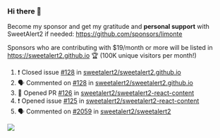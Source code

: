 ### Hi there 👋

Become my sponsor and get my gratitude and **personal support** with SweetAlert2 if needed: https://github.com/sponsors/limonte

Sponsors who are contributing with $19/month or more will be listed in https://sweetalert2.github.io 🏆 (100K unique visitors per month!)

<!--START_SECTION:activity-->
1. ❗️ Closed issue [#128](https://github.com//sweetalert2/sweetalert2.github.io/issues/128) in [sweetalert2/sweetalert2.github.io](https://github.com//sweetalert2/sweetalert2.github.io)
2. 🗣 Commented on [#128](https://github.com//sweetalert2/sweetalert2.github.io/issues/128) in [sweetalert2/sweetalert2.github.io](https://github.com//sweetalert2/sweetalert2.github.io)
3. 💪 Opened PR [#126](https://github.com//sweetalert2/sweetalert2-react-content/pull/126) in [sweetalert2/sweetalert2-react-content](https://github.com//sweetalert2/sweetalert2-react-content)
4. ❗️ Opened issue [#125](https://github.com//sweetalert2/sweetalert2-react-content/issues/125) in [sweetalert2/sweetalert2-react-content](https://github.com//sweetalert2/sweetalert2-react-content)
5. 🗣 Commented on [#2059](https://github.com//sweetalert2/sweetalert2/issues/2059) in [sweetalert2/sweetalert2](https://github.com//sweetalert2/sweetalert2)
<!--END_SECTION:activity-->

![](https://github-readme-stats.vercel.app/api?username=limonte&theme=vue&show_icons=true)

